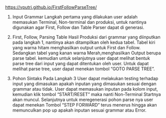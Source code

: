 https://vputri.github.io/FirstFollowParseTree/

1. Input Grammar
Langkah pertama yang dilakukan user adalah memasukan Terminal, Non-terminal dan produksi, untuk nantinya digunakan agar First, Follow dan Table Parser dapat di generasi.

2. First, Follow, Parsing Table
Hasil Produksi dari grammar yang diinputkan pada langkah 1, nantinya akan ditampilkan oleh kedua tabel. Tabel kiri yang warna hitam menghasilkan output untuk First dan Follow. Sedangkan tabel yang kanan warna Merah,menghasilkan Output berupa parse tabel. kemudian untuk selanjutnya user dapat melihat bentuk parse tree dari input yang dapat ditentukan oleh user. Untuk dapat melihat parse tree, user dapat menekan tombol “GOTO PARSE TREE”.

3. Pohon Sintaks
Pada Langkah 3 User dapat melakukan testing terhadap input yang dimasukan apakah inputan yang dimasukan sesuai dengan grammar atau tidak. User dapat memasukan inputan pada kolom input, kemudian klik tombol “START/RESET” maka nanti Non-Terminal Startnya akan muncul. Selanjutnya untuk meregenerasi pohon parse nya user dapat menekan Tombol “STEP FORWARD” terus menerus hingga akan memunculkan pop up apakah inputan sesuai grammar atau Error.
